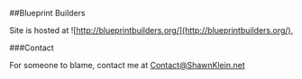 
##Blueprint Builders

Site is hosted at ![http://blueprintbuilders.org/](http://blueprintbuilders.org/),

###Contact

For someone to blame, contact me at Contact@ShawnKlein.net
